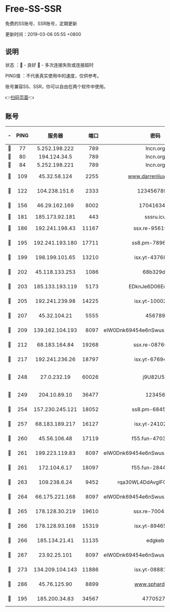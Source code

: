 # Free-SS-SSR

免费的SS账号、SSR账号，定期更新

更新时间：2019-03-06 05:55 +0800

## 说明

状态     ：🙂 - 良好 🙁 - 多次连接失败或连接超时

PING值   ：不代表真实使用中的速度，仅供参考。

账号兼容SS、SSR，你可以自由在两个软件中使用。

👉[扫码页面](https://liesauer.github.io/free-ss-ssr.github.io/)👈

## 账号

|-|PING|服务器|端口|密码|加密方式|区域|
|:----:|:----:|:-----:|-----:|:----:|:----:|:----:|
|🙂|77|5.252.198.222|789|lncn.org|rc4|JP|
|🙂|80|194.124.34.5|789|lncn.org|rc4|JP|
|🙂|84|5.252.198.221|789|lncn.org|rc4|JP|
|🙂|109|45.32.58.124|2255|www.darrenliuwei.com|aes-256-cfb|JP|
|🙂|122|104.238.151.6|2333|12345678900|aes-256-cfb|JP|
|🙂|156|46.29.162.169|8002|1704163453|aes-256-cfb|RU|
|🙂|181|185.173.92.181|443|sssru.icu|rc4-md5|RU|
|🙂|186|192.241.198.43|11167|ssx.re-95619566|aes-256-cfb|US|
|🙂|195|192.241.193.180|17711|ss8.pm-78965598|aes-256-cfb|US|
|🙂|199|198.199.101.65|13210|isx.yt-43768936|aes-256-cfb|US|
|🙂|202|45.118.133.253|1086|68b329da|aes-256-cfb|SG|
|🙂|203|185.133.193.119|5173|EDknJe6D06EoWDaw|aes-256-cfb|US|
|🙂|205|192.241.239.98|14225|isx.yt-10002331|aes-256-cfb|US|
|🙂|207|45.32.104.21|5555|456789|aes-256-cfb|SG|
|🙂|209|139.162.104.193|8097|eIW0Dnk69454e6nSwuspv9DmS201tQ0D|aes-256-cfb|JP|
|🙂|212|68.183.164.84|19268|ssx.re-08766670|aes-256-cfb|US|
|🙂|217|192.241.236.26|18797|isx.yt-67694274|aes-256-cfb|US|
|🙂|248|27.0.232.19|60026|j9U82U53|xchacha20-ietf-poly1305|HK|
|🙂|249|204.10.89.10|36477|123456|aes-256-cfb|US|
|🙂|254|157.230.245.121|18052|ss8.pm-68457462|aes-256-cfb|SG|
|🙂|257|68.183.189.217|16127|isx.yt-24102866|aes-256-cfb|SG|
|🙂|260|45.56.106.48|17119|f55.fun-47038034|aes-256-cfb|US|
|🙂|261|199.223.119.83|8097|eIW0Dnk69454e6nSwuspv9DmS201tQ0D|aes-256-cfb|US|
|🙂|261|172.104.6.17|18097|f55.fun-28441819|aes-256-cfb|US|
|🙂|263|109.238.6.24|9452|rqa30WL4DdAvgIFG6Fs3znzTa|aes-256-cfb|FR|
|🙂|264|66.175.221.168|8097|eIW0Dnk69454e6nSwuspv9DmS201tQ0D|aes-256-cfb|US|
|🙂|265|178.128.30.219|19610|ssx.re-70045890|aes-256-cfb|SG|
|🙂|266|178.128.93.168|15319|isx.yt-89465296|aes-256-cfb|SG|
|🙂|266|185.134.21.41|11135|edgkeb|aes-256-cfb|GB|
|🙂|267|23.92.25.101|8097|eIW0Dnk69454e6nSwuspv9DmS201tQ0D|aes-256-cfb|US|
|🙂|273|134.209.104.143|11886|isx.yt-08881056|aes-256-cfb|SG|
|🙂|286|45.76.125.90|8899|www.sphard.com|aes-256-cfb|JP|
|🙂|195|185.200.34.83|34567|47705279|aes-256-cfb|US|
